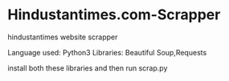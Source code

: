 # Hindustantimes.com-Scrapper

hindustantimes website scrapper

Language used: Python3
Libraries: Beautiful Soup,Requests

install both these libraries and then run scrap.py 
